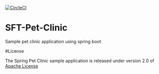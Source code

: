 
[![CircleCI](https://circleci.com/gh/JulioAvalos/SFT-Pet-Clinic.svg?style=svg)](https://circleci.com/gh/JulioAvalos/SFT-Pet-Clinic)

# SFT-Pet-Clinic

Sample pet clinic application using spring boot

#License

The Spring Pet Clinic sample application is released under version 2.0 of [Apache License](https://www.apache.org/licenses/LICENSE-2.0.txt)

